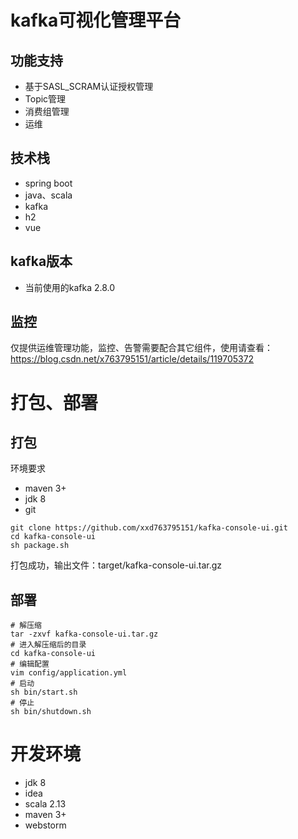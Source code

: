 # kafka可视化管理平台
## 功能支持
* 基于SASL_SCRAM认证授权管理
* Topic管理
* 消费组管理
* 运维
## 技术栈
* spring boot 
* java、scala 
* kafka
* h2  
* vue 
## kafka版本
* 当前使用的kafka 2.8.0
## 监控
仅提供运维管理功能，监控、告警需要配合其它组件，使用请查看：https://blog.csdn.net/x763795151/article/details/119705372
# 打包、部署
## 打包
环境要求  
* maven 3+
* jdk 8
* git  
```
git clone https://github.com/xxd763795151/kafka-console-ui.git
cd kafka-console-ui
sh package.sh
```
打包成功，输出文件：target/kafka-console-ui.tar.gz
## 部署
```
# 解压缩
tar -zxvf kafka-console-ui.tar.gz
# 进入解压缩后的目录
cd kafka-console-ui
# 编辑配置
vim config/application.yml
# 启动
sh bin/start.sh
# 停止
sh bin/shutdown.sh
```
# 开发环境
* jdk 8
* idea
* scala 2.13
* maven 3+
* webstorm